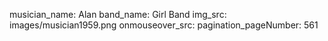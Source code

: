 musician_name: Alan
band_name: Girl Band
img_src: images/musician1959.png
onmouseover_src: 
pagination_pageNumber: 561